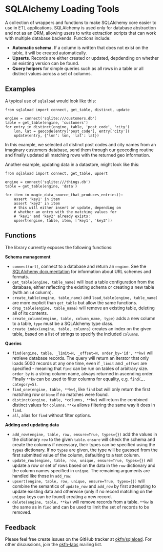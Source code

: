 SQLAlchemy Loading Tools
========================

A collection of wrappers and functions to make SQLAlchemy core easier 
to use in ETL applications. SQLAlchemy is used only for database
abstraction and not as an ORM, allowing users to write extraction
scripts that can work with multiple database backends. Functions
include:

* **Automatic schema**. If a column is written that does not
  exist on the table, it will be created automatically.
* **Upserts**. Records are either created or updated, depdending on
  whether an existing version can be found.
* **Query helpers** for simple queries such as all rows in a table or
  all distinct values across a set of columns.


Examples
--------

A typical use of ``sqlaload`` would look like this:

	from sqlaload import connect, get_table, distinct, update
    
	engine = connect('sqlite:///customers.db')
	table = get_table(engine, 'customers')
	for entry in distinct(engine, table, 'post_code', 'city')
    	lon, lat = geocode(entry['post_code'], entry['city'])
	    update(entry, {'lon': lon, 'lat': lat})

In this example, we selected all distinct post codes and city names from an imaginary customers database, send them through our geocoding routine and finally updated all matching rows with the returned geo information.

Another example, updating data in a datastore, might look like this:

	from sqlaload import connect, get_table, upsert
    
	engine = connect('sqlite:///things.db')
	table = get_table(engine, 'data')
    
	for item in magic_data_source_that_produces_entries():
    	assert 'key1' in item
	    assert 'key2' in item
	    # this will either insert or update, depending on 
	    # whether an entry with the matching values for 
	    # 'key1' and 'key2' already exists:
    	upsert(engine, table, item, ['key1', 'key2'])


Functions
---------

The library currently exposes the following functions:

**Schema management**

* ``connect(url)``, connect to a database and return an ``engine``. See the [SQLAlchemy documentation](http://docs.sqlalchemy.org/en/rel_0_8/core/engines.html#database-urls) for information about URL schemes and formats.
* ``get_table(engine, table_name)`` will load a table configuration from the database, either reflecting the existing schema or creating a new table (with an ``id`` column).
* ``create_table(engine, table_name)`` and ``load_table(engine, table_name)`` are more explicit than ``get_table`` but allow the same functions.
* ``drop_table(engine, table_name)`` will remove an existing table, deleting all of its contents.
* ``create_column(engine, table, column_name, type)`` adds a new column to a table, ``type`` must be a SQLAlchemy type class.
* ``create_index(engine, table, columns)`` creates an index on the given table, based on a list of strings to specify the included ``columns``.

**Queries**

* ``find(engine, table, _limit=N, _offset=N, order_by='id', **kw)`` will retrieve database records. The query will return an iterator that only loads 5000 records at any one time, even if ``_limit`` and ``_offset`` are specified - meaning that ``find`` can be run on tables of arbitrary size. ``order_by`` is a string column name, always returned in ascending order. Finally ``**kw`` can be used to filter columns for equality, e.g. ``find(…, category=5)``. 
* ``find_one(engine, table, **kw)``, like ``find`` but will only return the first matching row or ``None`` if no matches were found. 
* ``distinct(engine, table, *columns, **kw)`` will return the combined distinct values for ``columns``. ``**kw`` allows filtering the same way it does in ``find``.
* ``all``, alias for ``find`` without filter options.

**Adding and updating data**

* ``add_row(engine, table, row, ensure=True, types={})`` add the values in the dictionary ``row`` to the given ``table``. ``ensure`` will check the schema and create the columns if necessary, their types can be specified using the ``types`` dictionary. If no ``types`` are given, the type will be guessed from the first submitted value of the column, defaulting to a text column. 
* ``update_row(engine, table, row, unique, ensure=True, types={})`` will update a row or set of rows based on the data in the ``row`` dictionary and the column names specified in ``unique``. The remaining arguments are handled like those in ``add_row``. 
* ``upsert(engine, table, row, unique, ensure=True, types={})`` will combine the semantics of ``update_row`` and ``add_row`` by first attempting to update existing data and otherwise (only if no record matching on the ``unique`` keys can be found) creating a new record.
* ``delete(engine, table, **kw)`` will remove records from a table. ``**kw`` is the same as in ``find`` and can be used to limit the set of records to be removed.


Feedback
--------

Please feel free create issues on the GitHub tracker at [okfn/sqlaload](https://github.com/okfn/sqlaload/issues). For other discussions, join the [okfn-labs](http://lists.okfn.org/mailman/listinfo/okfn-labs) mailing list. 


